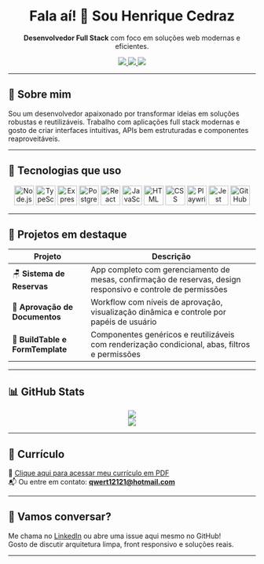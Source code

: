 <h1 align="center">Fala aí! 👋 Sou Henrique Cedraz</h1>

<p align="center">
  <strong>Desenvolvedor Full Stack</strong> com foco em soluções web modernas e eficientes.
</p>

<p align="center">
  <a href="mailto:qwert12121@hotmail.com">
    <img src="https://img.shields.io/badge/email-contato-blue" />
  </a>
  <a href="https://www.linkedin.com/in/henrique-cedraz/">
    <img src="https://img.shields.io/badge/LinkedIn-HenriqueCedraz-blue?logo=linkedin" />
  </a>
  <a href="https://drive.google.com/file/d/1CalGqIT3pqBsz0bGYBozeRQZ98tIzYvd/view?usp=sharing">
    <img src="https://img.shields.io/badge/Currículo-PDF-informational" />
  </a>
</p>

---

## 🚀 Sobre mim

Sou um desenvolvedor apaixonado por transformar ideias em soluções robustas e reutilizáveis. Trabalho com aplicações full stack modernas e gosto de criar interfaces intuitivas, APIs bem estruturadas e componentes reaproveitáveis.

---

## 🧰 Tecnologias que uso

<p align="center">
  <!-- Backend -->
  <img src="https://cdn.jsdelivr.net/gh/devicons/devicon/icons/nodejs/nodejs-original.svg" alt="Node.js" width="40" height="40"/>
  <img src="https://cdn.jsdelivr.net/gh/devicons/devicon/icons/typescript/typescript-original.svg" alt="TypeScript" width="40" height="40"/>
  <img src="https://cdn.jsdelivr.net/gh/devicons/devicon/icons/express/express-original.svg" alt="Express" width="40" height="40"/>
  <img src="https://cdn.jsdelivr.net/gh/devicons/devicon/icons/postgresql/postgresql-original.svg" alt="PostgreSQL" width="40" height="40"/>
  

  <!-- Frontend -->
  <img src="https://cdn.jsdelivr.net/gh/devicons/devicon/icons/react/react-original.svg" alt="React" width="40" height="40"/>
  <img src="https://cdn.jsdelivr.net/gh/devicons/devicon/icons/javascript/javascript-original.svg" alt="JavaScript" width="40" height="40"/>
  <img src="https://cdn.jsdelivr.net/gh/devicons/devicon/icons/html5/html5-original.svg" alt="HTML" width="40" height="40"/>
  <img src="https://cdn.jsdelivr.net/gh/devicons/devicon/icons/css3/css3-original.svg" alt="CSS" width="40" height="40"/>


  <!-- Testes -->
  <img src="https://playwright.dev/img/playwright-logo.svg" alt="Playwright" width="40" height="40"/>
  <img src="https://cdn.jsdelivr.net/gh/devicons/devicon/icons/jest/jest-plain.svg" alt="Jest" width="40" height="40"/>

  <!-- GitHub -->
  <img src="https://cdn.jsdelivr.net/gh/devicons/devicon/icons/github/github-original.svg" alt="GitHub" width="40" height="40"/>
</p>

---

## 📂 Projetos em destaque

| Projeto | Descrição |
|--------|-----------|
| 🪑 **Sistema de Reservas** | App completo com gerenciamento de mesas, confirmação de reservas, design responsivo e controle de permissões |
| 📄 **Aprovação de Documentos** | Workflow com níveis de aprovação, visualização dinâmica e controle por papéis de usuário |
| 🧱 **BuildTable e FormTemplate** | Componentes genéricos e reutilizáveis com renderização condicional, abas, filtros e permissões |

---

## 📊 GitHub Stats

<p align="center">
  <img src="https://github-readme-stats.vercel.app/api?username=GanDaUFF&show_icons=true&theme=radical" />
  <br />
  <img src="https://github-readme-stats.vercel.app/api/top-langs/?username=GanDaUFF&layout=compact&theme=radical" />
</p>

---

## 📄 Currículo

📎 [Clique aqui para acessar meu currículo em PDF](https://drive.google.com/file/d/1CalGqIT3pqBsz0bGYBozeRQZ98tIzYvd/view?usp=sharing)  
📬 Ou entre em contato: **qwert12121@hotmail.com**

---

## 💬 Vamos conversar?

Me chama no [LinkedIn](https://www.linkedin.com/in/henrique-cedraz/) ou abre uma issue aqui mesmo no GitHub!  
Gosto de discutir arquitetura limpa, front responsivo e soluções reais.

---
